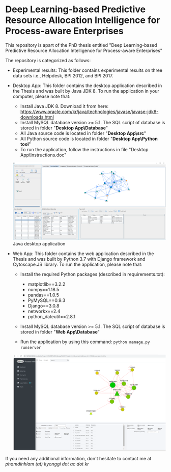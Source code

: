 # Deep Learning-based Predictive Resource Allocation Intelligence for Process-aware Enterprises

This repository is apart of the PhD thesis entitled "Deep Learning-based Predictive Resource Allocation Intelligence for Process-aware Enterprises"

The repository is categorized as follows:
- Experimental results: This folder contains experimental results on three data sets i.e., Helpdesk, BPI 2012, and BPI 2017.
- Desktop App: This folder contains the desktop application described in the Thesis and was built by Java JDK 8. 
To run the application in your computer, please note that: 
    + Install Java JDK 8. Download it from here: https://www.oracle.com/kr/java/technologies/javase/javase-jdk8-downloads.html
    + Install MySQL database version >= 5.1. The SQL script of database is stored in folder "**Desktop App\Database**"
    + All Java source code is located in folder "**Desktop App\src**"
    + All Python source code is located in folder "**Desktop App\Python tool**"
    + To run the application, follow the instructions in file "Desktop App\Instructions.doc" 
    
    ![Desktop Application](./Images/DesktopUI1.png)
    Java desktop application 

- Web App: This folder contains the web application described in the Thesis and was built by Python 3.7 with Django framework and Cytoscape.JS library. 
To run the application, please note that:
    + Install the required Python packages (described in requirements.txt):
        + matplotlib==3.2.2
        + numpy==1.18.5
        + pandas==1.0.5
        + PyMySQL==0.9.3
        + Django==3.0.8
        + networkx==2.4
        + python_dateutil==2.8.1
        
     + Install MySQL database version >= 5.1. The SQL script of database is stored in folder "**Web App\Database**"
     + Run the application by using this command: `python manage.py runserver`
    
    ![Web Application](./Images/WebUI1.png)
     
If you need any additional information, don't hesitate to contact me at _phamdinhlam (at) kyonggi dot ac dot kr_
 
